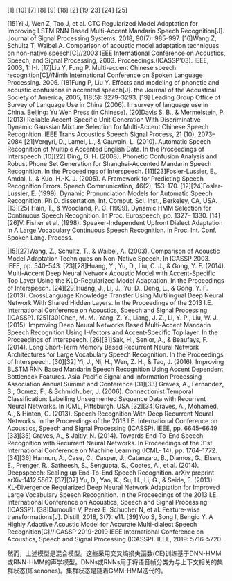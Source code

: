 <attachment contentEditable="false" data-atts="%5B%5D" data-aid=".atts-e6117fb0-f64d-4157-8ac8-5abcbf3a8c49"></attachment>

[1]
[10]
[7]
[8]
[9]
[18]
[2]
[19-23]
[24]
[25]

[15]Yi J, Wen Z, Tao J, et al. CTC Regularized Model Adaptation for Improving LSTM RNN Based Multi-Accent Mandarin Speech Recognition[J]. Journal of Signal Processing Systems, 2018, 90(7): 985-997.
[16]Wang Z, Schultz T, Waibel A. Comparison of acoustic model adaptation techniques on non-native speech[C]//2003 IEEE International Conference on Acoustics, Speech, and Signal Processing, 2003. Proceedings.(ICASSP'03). IEEE, 2003, 1: I-I.
[17]Liu Y, Fung P. Multi-accent Chinese speech recognition[C]//Ninth International Conference on Spoken Language Processing. 2006.
[18]Fung P, Liu Y. Effects and modeling of phonetic and acoustic confusions in accented speech[J]. the Journal of the Acoustical Society of America, 2005, 118(5): 3279-3293.
[19] Leading Group Office of Survey of Language Use in China (2006).
In survey of language use in China. Beijing: Yu Wen Press (in
Chinese).
[20]Davis S. B., & Mermelstein, P. (2013) Reliable Accent-Specific
Unit Generation With Discriminative Dynamic Gaussian Mixture
Selection for Multi-Accent Chinese Speech Recognition. IEEE
Trans Acoustics Speech Signal Process, 21 (10), 2073–2084
[21]Vergyri, D., Lamel, L., & Gauvain, L. (2010). Automatic Speech
Recognition of Multiple Accented English Data. In the Proceedings
of Interspeech
[10][22] Ding, G. H. (2008). Phonetic Confusion Analysis and Robust
Phone Set Generation for Shanghai-Accented Mandarin Speech
Recognition. In the Proceedings of Interspeech.
[11][23]Fosler-Lussier, E., Amdal, I., & Kuo, H.-K. J. (2005). A Framework
for Predicting Speech Recognition Errors. Speech Communication,
46(2), 153–170.
[12][24]Fosler-Lussier, E. (1999). Dynamic Pronunciation Models for
Automatic Speech Recognition. Ph.D. dissertation, Int. Comput.
Sci. Inst., Berkeley, CA, USA.
[13][25] Hain, T., & Woodland, P. C. (1999). Dynamic HMM Selection for
Continuous Speech Recognition. In Proc. Eurospeech, pp. 1327–
1330.
[14][26]V. Fisher et al. (1998). Speaker-Independent Upfront Dialect
Adaptation in A Large Vocabulary Continuous Speech
Recognition. In Proc. Int. Conf. Spoken Lang. Process.

[15][27]Wang, Z., Schultz, T., & Waibel, A. (2003). Comparison of
Acoustic Model Adaptation Techniques on Non-Native Speech.
In ICASSP 2003. IEEE, pp. 540–543.
[23][28]Huang, Y., Yu, D., Liu, C. J., & Gong, Y. F. (2014). Multi-Accent
Deep Neural Network Acoustic Model with Accent-Specific Top
Layer Using the KLD-Regularized Model Adaptation. In the
Proceedings of Interspeech.
[24][29]Huang, J., Li, J., Yu, D., Deng, L., & Gong, Y. F. (2013). CrossLanguage
Knowledge Transfer Using Multilingual Deep Neural
Network With Shared Hidden Layers. In the Proceedings of the
2013 I.E. International Conference on Acoustics, Speech and
Signal Processing (ICASSP).
[25][30]Chen, M. M., Yang, Z. Y., Liang, J. Z., Li, Y. P., Liu, W. J. (2015).
Improving Deep Neural Networks Based Multi-Accent Mandarin
Speech Recognition Using I-Vectors and Accent-Specific Top layer.
In the Proceedings of Interspeech.
[26][31]Sak, H., Senior, A., & Beaufays, F. (2014). Long Short-Term
Memory Based Recurrent Neural Network Architectures for
Large Vocabulary Speech Recognition. In the Proceedings of
Interspeech.
[30][32] Yi, J., Ni, H., Wen, Z. H., & Tao, J. (2016). Improving BLSTM
RNN Based Mandarin Speech Recognition Using Accent
Dependent Bottleneck Features. Asia-Pacific Signal and
Information Processing Association Annual Summit and
Conference
[31][33] Graves, A., Fernandez, S., Gomez, F., & Schmidhuber, J. (2006).
Connectionist Temporal Classification: Labelling Unsegmented
Sequence Data with Recurrent Neural Networks. In ICML,
Pittsburgh, USA
[32][34]Graves, A., Mohamed, A., & Hinton, G. (2013). Speech
Recognition With Deep Recurrent Neural Networks. In the
Proceedings of the 2013 I.E. International Conference on
Acoustics, Speech and Signal Processing (ICASSP). IEEE, pp.
6645–6649
[33][35] Graves, A., & Jaitly, N. (2014). Towards End-To-End Speech
Recognition with Recurrent Neural Networks. In Proceedings of
the 31st International Conference on Machine Learning (ICML-
14), pp. 1764–1772.
[34][36] Hannun, A., Case, C., Casper, J., Catanzaro, B., Diamos, G., Elsen,
E., Prenger, R., Satheesh, S., Sengupta, S., Coates, A., et al. (2014).
Deepspeech: Scaling up End-To-End Speech Recognition. arXiv
preprint arXiv:1412.5567.
[37][37] Yu, D., Yao, K., Su, H., Li, G., & Seide, F. (2013). KL-Divergence
Regularized Deep Neural Network Adaptation for Improved Large
Vocabulary Speech Recognition. In the Proceedings of the 2013 I.E.
International Conference on Acoustics, Speech and Signal
Processing (ICASSP).
[38]Dumoulin V, Perez E, Schucher N, et al. Feature-wise transformations[J]. Distill, 2018, 3(7): e11.
[39]Yoo S, Song I, Bengio Y. A Highly Adaptive Acoustic Model for Accurate Multi-dialect Speech Recognition[C]//ICASSP 2019-2019 IEEE International Conference on Acoustics, Speech and Signal Processing (ICASSP). IEEE, 2019: 5716-5720.




然而，上述模型是混合模型。这些采用交叉熵损失函数(CE)训练基于DNN-HMM或RNN-HMM的声学模型。DNNs或RNNs用于将语音帧分类为与上下文相关的集群状态(即senones)。集群状态是随着GMM-HMM迭代的。